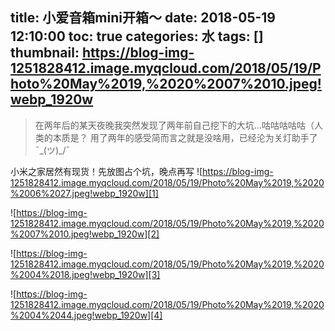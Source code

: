 title: 小爱音箱mini开箱～
date: 2018-05-19 12:10:00
toc: true
categories: 水
tags: []
thumbnail: https://blog-img-1251828412.image.myqcloud.com/2018/05/19/Photo%20May%2019,%2020%2007%2010.jpeg!webp_1920w
---

> 在两年后的某天夜晚我突然发现了两年前自己挖下的大坑...咕咕咕咕咕（人类的本质是？
> 用了两年的感受简而言之就是没啥用，已经沦为关灯助手了¯\_(ツ)_/¯

小米之家居然有现货！先放图占个坑，晚点再写
![https://blog-img-1251828412.image.myqcloud.com/2018/05/19/Photo%20May%2019,%2020%2006%2027.jpeg!webp_1920w][1]

![https://blog-img-1251828412.image.myqcloud.com/2018/05/19/Photo%20May%2019,%2020%2007%2010.jpeg!webp_1920w][2]

![https://blog-img-1251828412.image.myqcloud.com/2018/05/19/Photo%20May%2019,%2020%2004%2018.jpeg!webp_1920w][3]

![https://blog-img-1251828412.image.myqcloud.com/2018/05/19/Photo%20May%2019,%2020%2004%2044.jpeg!webp_1920w][4]


  [1]: https://blog-img-1251828412.image.myqcloud.com/2018/05/19/Photo%20May%2019,%2020%2006%2027.jpeg!webp_1920w
  [2]: https://blog-img-1251828412.image.myqcloud.com/2018/05/19/Photo%20May%2019,%2020%2007%2010.jpeg!webp_1920w
  [3]: https://blog-img-1251828412.image.myqcloud.com/2018/05/19/Photo%20May%2019,%2020%2004%2018.jpeg!webp_1920w
  [4]: https://blog-img-1251828412.image.myqcloud.com/2018/05/19/Photo%20May%2019,%2020%2004%2044.jpeg!webp_1920w